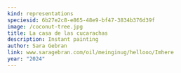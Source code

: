 ```yaml
---
kind: representations
speciesid: 6b27e2c8-e865-48e9-bf47-3834b376d39f
image: /coconut-tree.jpg
title: La casa de las cucarachas
description: Instant painting
author: Sara Gebran
link: www.saragebran.com/oil/meinginug/hellooo/Imhere
year: "2024"
---
```

